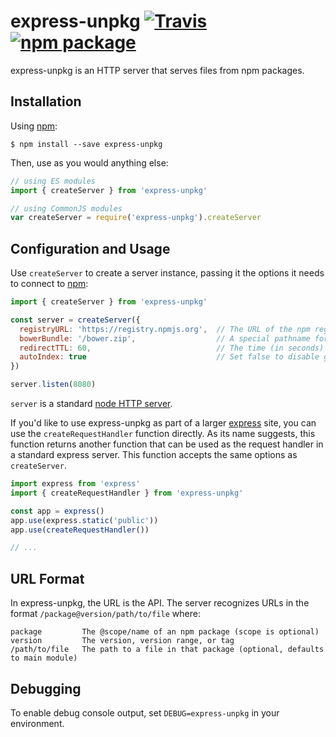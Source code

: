 # express-unpkg [![Travis][build-badge]][build] [![npm package][npm-badge]][npm]

[build-badge]: https://img.shields.io/travis/unpkg/express-unpkg/master.svg?style=flat-square
[build]: https://travis-ci.org/unpkg/express-unpkg

[npm-badge]: https://img.shields.io/npm/v/express-unpkg.svg?style=flat-square
[npm]: https://www.npmjs.org/package/express-unpkg

express-unpkg is an HTTP server that serves files from npm packages.

## Installation

Using [npm](https://www.npmjs.com/):

    $ npm install --save express-unpkg

Then, use as you would anything else:

```js
// using ES modules
import { createServer } from 'express-unpkg'

// using CommonJS modules
var createServer = require('express-unpkg').createServer
```

## Configuration and Usage

Use `createServer` to create a server instance, passing it the options it needs to connect to [npm](https://npmjs.org):

```js
import { createServer } from 'express-unpkg'

const server = createServer({
  registryURL: 'https://registry.npmjs.org',  // The URL of the npm registry, defaults to the public registry
  bowerBundle: '/bower.zip',                  // A special pathname for generating Bower bundles, defaults to "/bower.zip"
  redirectTTL: 60,                            // The time (in seconds) to cache 302 responses, defaults to 0
  autoIndex: true                             // Set false to disable generating index pages for directories
})

server.listen(8080)
```

`server` is a standard [node HTTP server](https://nodejs.org/api/http.html#http_class_http_server).

If you'd like to use express-unpkg as part of a larger [express](http://expressjs.com/) site, you can use the `createRequestHandler` function directly. As its name suggests, this function returns another function that can be used as the request handler in a standard express server. This function accepts the same options as `createServer`.

```js
import express from 'express'
import { createRequestHandler } from 'express-unpkg'

const app = express()
app.use(express.static('public'))
app.use(createRequestHandler())

// ...
```

## URL Format

In express-unpkg, the URL is the API. The server recognizes URLs in the format `/package@version/path/to/file` where:

    package         The @scope/name of an npm package (scope is optional)
    version         The version, version range, or tag
    /path/to/file   The path to a file in that package (optional, defaults to main module)

## Debugging

To enable debug console output, set `DEBUG=express-unpkg` in your environment.
